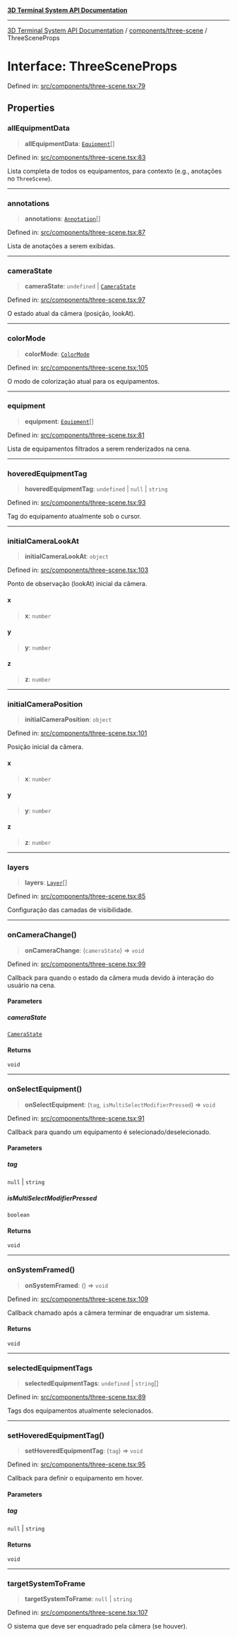 [**3D Terminal System API Documentation**](../../../README.md)

***

[3D Terminal System API Documentation](../../../README.md) / [components/three-scene](../README.md) / ThreeSceneProps

# Interface: ThreeSceneProps

Defined in: [src/components/three-scene.tsx:79](https://github.com/Dicommunitas/ThreeJS_Terminal_3D/blob/f5bec8212bfd37e45fdf0e49aa57af1be9d74e77/src/components/three-scene.tsx#L79)

## Properties

### allEquipmentData

> **allEquipmentData**: [`Equipment`](../../../lib/types/interfaces/Equipment.md)[]

Defined in: [src/components/three-scene.tsx:83](https://github.com/Dicommunitas/ThreeJS_Terminal_3D/blob/f5bec8212bfd37e45fdf0e49aa57af1be9d74e77/src/components/three-scene.tsx#L83)

Lista completa de todos os equipamentos, para contexto (e.g., anotações no `ThreeScene`).

***

### annotations

> **annotations**: [`Annotation`](../../../lib/types/interfaces/Annotation.md)[]

Defined in: [src/components/three-scene.tsx:87](https://github.com/Dicommunitas/ThreeJS_Terminal_3D/blob/f5bec8212bfd37e45fdf0e49aa57af1be9d74e77/src/components/three-scene.tsx#L87)

Lista de anotações a serem exibidas.

***

### cameraState

> **cameraState**: `undefined` \| [`CameraState`](../../../lib/types/interfaces/CameraState.md)

Defined in: [src/components/three-scene.tsx:97](https://github.com/Dicommunitas/ThreeJS_Terminal_3D/blob/f5bec8212bfd37e45fdf0e49aa57af1be9d74e77/src/components/three-scene.tsx#L97)

O estado atual da câmera (posição, lookAt).

***

### colorMode

> **colorMode**: [`ColorMode`](../../../lib/types/type-aliases/ColorMode.md)

Defined in: [src/components/three-scene.tsx:105](https://github.com/Dicommunitas/ThreeJS_Terminal_3D/blob/f5bec8212bfd37e45fdf0e49aa57af1be9d74e77/src/components/three-scene.tsx#L105)

O modo de colorização atual para os equipamentos.

***

### equipment

> **equipment**: [`Equipment`](../../../lib/types/interfaces/Equipment.md)[]

Defined in: [src/components/three-scene.tsx:81](https://github.com/Dicommunitas/ThreeJS_Terminal_3D/blob/f5bec8212bfd37e45fdf0e49aa57af1be9d74e77/src/components/three-scene.tsx#L81)

Lista de equipamentos filtrados a serem renderizados na cena.

***

### hoveredEquipmentTag

> **hoveredEquipmentTag**: `undefined` \| `null` \| `string`

Defined in: [src/components/three-scene.tsx:93](https://github.com/Dicommunitas/ThreeJS_Terminal_3D/blob/f5bec8212bfd37e45fdf0e49aa57af1be9d74e77/src/components/three-scene.tsx#L93)

Tag do equipamento atualmente sob o cursor.

***

### initialCameraLookAt

> **initialCameraLookAt**: `object`

Defined in: [src/components/three-scene.tsx:103](https://github.com/Dicommunitas/ThreeJS_Terminal_3D/blob/f5bec8212bfd37e45fdf0e49aa57af1be9d74e77/src/components/three-scene.tsx#L103)

Ponto de observação (lookAt) inicial da câmera.

#### x

> **x**: `number`

#### y

> **y**: `number`

#### z

> **z**: `number`

***

### initialCameraPosition

> **initialCameraPosition**: `object`

Defined in: [src/components/three-scene.tsx:101](https://github.com/Dicommunitas/ThreeJS_Terminal_3D/blob/f5bec8212bfd37e45fdf0e49aa57af1be9d74e77/src/components/three-scene.tsx#L101)

Posição inicial da câmera.

#### x

> **x**: `number`

#### y

> **y**: `number`

#### z

> **z**: `number`

***

### layers

> **layers**: [`Layer`](../../../lib/types/interfaces/Layer.md)[]

Defined in: [src/components/three-scene.tsx:85](https://github.com/Dicommunitas/ThreeJS_Terminal_3D/blob/f5bec8212bfd37e45fdf0e49aa57af1be9d74e77/src/components/three-scene.tsx#L85)

Configuração das camadas de visibilidade.

***

### onCameraChange()

> **onCameraChange**: (`cameraState`) => `void`

Defined in: [src/components/three-scene.tsx:99](https://github.com/Dicommunitas/ThreeJS_Terminal_3D/blob/f5bec8212bfd37e45fdf0e49aa57af1be9d74e77/src/components/three-scene.tsx#L99)

Callback para quando o estado da câmera muda devido à interação do usuário na cena.

#### Parameters

##### cameraState

[`CameraState`](../../../lib/types/interfaces/CameraState.md)

#### Returns

`void`

***

### onSelectEquipment()

> **onSelectEquipment**: (`tag`, `isMultiSelectModifierPressed`) => `void`

Defined in: [src/components/three-scene.tsx:91](https://github.com/Dicommunitas/ThreeJS_Terminal_3D/blob/f5bec8212bfd37e45fdf0e49aa57af1be9d74e77/src/components/three-scene.tsx#L91)

Callback para quando um equipamento é selecionado/deselecionado.

#### Parameters

##### tag

`null` | `string`

##### isMultiSelectModifierPressed

`boolean`

#### Returns

`void`

***

### onSystemFramed()

> **onSystemFramed**: () => `void`

Defined in: [src/components/three-scene.tsx:109](https://github.com/Dicommunitas/ThreeJS_Terminal_3D/blob/f5bec8212bfd37e45fdf0e49aa57af1be9d74e77/src/components/three-scene.tsx#L109)

Callback chamado após a câmera terminar de enquadrar um sistema.

#### Returns

`void`

***

### selectedEquipmentTags

> **selectedEquipmentTags**: `undefined` \| `string`[]

Defined in: [src/components/three-scene.tsx:89](https://github.com/Dicommunitas/ThreeJS_Terminal_3D/blob/f5bec8212bfd37e45fdf0e49aa57af1be9d74e77/src/components/three-scene.tsx#L89)

Tags dos equipamentos atualmente selecionados.

***

### setHoveredEquipmentTag()

> **setHoveredEquipmentTag**: (`tag`) => `void`

Defined in: [src/components/three-scene.tsx:95](https://github.com/Dicommunitas/ThreeJS_Terminal_3D/blob/f5bec8212bfd37e45fdf0e49aa57af1be9d74e77/src/components/three-scene.tsx#L95)

Callback para definir o equipamento em hover.

#### Parameters

##### tag

`null` | `string`

#### Returns

`void`

***

### targetSystemToFrame

> **targetSystemToFrame**: `null` \| `string`

Defined in: [src/components/three-scene.tsx:107](https://github.com/Dicommunitas/ThreeJS_Terminal_3D/blob/f5bec8212bfd37e45fdf0e49aa57af1be9d74e77/src/components/three-scene.tsx#L107)

O sistema que deve ser enquadrado pela câmera (se houver).
